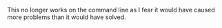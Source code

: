 This no longer works on the command line as I fear it would have caused more problems than it would have solved. 



